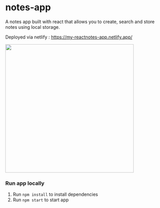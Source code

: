 # notes-app

A notes app built with react that allows you to create, search and store notes using local storage.

Deployed via netlify : https://my-reactnotes-app.netlify.app/

<img width="400" src="https://user-images.githubusercontent.com/95934430/163181361-f45530ce-eb3e-4b47-ac45-565f1cabb29e.png">


### Run app locally

1. Run `npm install` to install dependencies
2. Run `npm start` to start app

